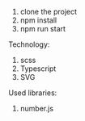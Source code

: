 1. clone the project
2. npm install
3. npm run start



Technology:
1. scss
2. Typescript
3. SVG


Used libraries:
1. number.js